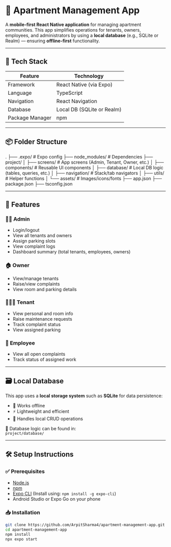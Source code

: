 # 🏢 Apartment Management App

A **mobile-first React Native application** for managing apartment communities. This app simplifies operations for tenants, owners, employees, and administrators by using a **local database** (e.g., SQLite or Realm) — ensuring **offline-first** functionality.

---

## 📱 Tech Stack

| Feature       | Technology                     |
|--------------|----------------------------------|
| Framework     | React Native (via Expo)         |
| Language      | TypeScript                      |
| Navigation    | React Navigation                |
| Database      | Local DB (SQLite or Realm)      |
| Package Manager | npm                          |

---

## 📦 Folder Structure

.
├── .expo/ # Expo config
├── node_modules/ # Dependencies
├── project/
│ ├── screens/ # App screens (Admin, Tenant, Owner, etc.)
│ ├── components/ # Reusable UI components
│ ├── database/ # Local DB logic (tables, queries, etc.)
│ ├── navigation/ # Stack/tab navigators
│ ├── utils/ # Helper functions
│ └── assets/ # Images/icons/fonts
├── app.json
├── package.json
├── tsconfig.json


---

## 🚀 Features

### 🧑‍💼 Admin
- Login/logout
- View all tenants and owners
- Assign parking slots
- View complaint logs
- Dashboard summary (total tenants, employees, owners)

### 🏠 Owner
- View/manage tenants
- Raise/view complaints
- View room and parking details

### 👨‍👩‍👧 Tenant
- View personal and room info
- Raise maintenance requests
- Track complaint status
- View assigned parking

### 🧹 Employee
- View all open complaints
- Track status of assigned work

---

## 🗃️ Local Database

This app uses a **local storage system** such as **SQLite** for data persistence:

- 📴 Works offline
- ⚡ Lightweight and efficient
- 🔄 Handles local CRUD operations

📂 Database logic can be found in:  
`project/database/`

---

## 🛠️ Setup Instructions

### ✅ Prerequisites

- [Node.js](https://nodejs.org/)
- [npm](https://www.npmjs.com/)
- [Expo CLI](https://docs.expo.dev/) (Install using: `npm install -g expo-cli`)
- Android Studio or Expo Go on your phone

### 📥 Installation

```bash
git clone https://github.com/ArpitSharma4/apartment-management-app.git
cd apartment-management-app
npm install
npx expo start
